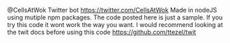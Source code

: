 @CellsAtWok Twitter bot
https://twitter.com/CellsAtWok
Made in nodeJS using mutiple npm packages.
The code posted here is just a sample. If you try this code it wont work the way you want.
I would recommend looking at the twit docs before using this code https://github.com/ttezel/twit